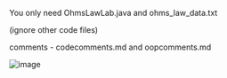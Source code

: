 You only need OhmsLawLab.java and ohms_law_data.txt

(ignore other code files)

comments - codecomments.md and oopcomments.md

![image](https://github.com/sagaslam/ohmslaw/assets/31886047/0625639a-5575-4ad6-9dc1-743f5a7caf9a)
